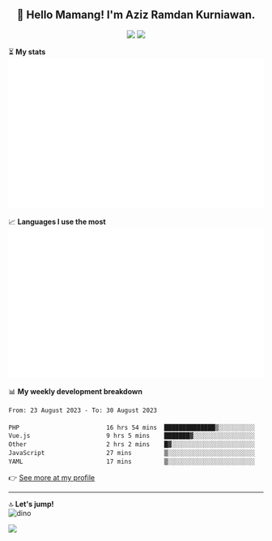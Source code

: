 <h2 align="center">👋 Hello Mamang! I'm Aziz Ramdan Kurniawan.</h2>  
<p align="center">
  <img src="https://komarev.com/ghpvc/?username=azizramdan">
  <img src="https://wakatime.com/badge/user/90056fa0-4c31-4eca-954e-2a3ac05896f9.svg">
</p>
    
⏳ **My stats**  
![](https://raw.githubusercontent.com/azizramdan/github-stats/master/generated/overview.svg#gh-dark-mode-only)

📈 **Languages I use the most**  
![](https://raw.githubusercontent.com/azizramdan/github-stats/master/generated/languages.svg#gh-dark-mode-only)

📊 **My weekly development breakdown**
<!--START_SECTION:waka-->

```txt
From: 23 August 2023 - To: 30 August 2023

PHP                        16 hrs 54 mins  ██████████████▒░░░░░░░░░░   57.38 %
Vue.js                     9 hrs 5 mins    ███████▓░░░░░░░░░░░░░░░░░   30.89 %
Other                      2 hrs 2 mins    █▓░░░░░░░░░░░░░░░░░░░░░░░   06.90 %
JavaScript                 27 mins         ▒░░░░░░░░░░░░░░░░░░░░░░░░   01.58 %
YAML                       17 mins         ▒░░░░░░░░░░░░░░░░░░░░░░░░   01.02 %
```

<!--END_SECTION:waka-->
👉 [See more at my profile](https://wakatime.com/@azizramdan)
***
🔝 **Let's jump!**  
![dino](https://raw.githubusercontent.com/azizramdan/azizramdan/master/dino.gif)  

![](https://hit.yhype.me/github/profile?user_id=27954794)

